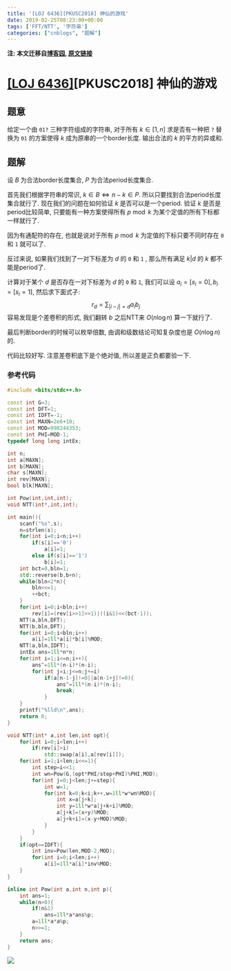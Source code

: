 ```yaml
---
title: '[LOJ 6436][PKUSC2018] 神仙的游戏'
date: 2019-02-25T08:23:00+00:00
tags: ['FFT/NTT', '字符串']
categories: ["cnblogs", "题解"]
---
```

**注: 本文迁移自[博客园](https://rvalue.cnblogs.com), [原文链接](http://www.cnblogs.com/rvalue/archive/2019/02/25/10431585.html)**

# [[LOJ 6436]](https://loj.ac/problem/6436)[PKUSC2018] 神仙的游戏

## 题意

给定一个由 `01?` 三种字符组成的字符串, 对于所有 $k\in[1,n]$ 求是否有一种把 `?` 替换为 `01` 的方案使得 $k$ 成为原串的一个border长度. 输出合法的 $k$ 的平方的异或和.

## 题解

设 $B$ 为合法border长度集合, $P$ 为合法period长度集合.

首先我们根据字符串的常识, $k\in B\Leftrightarrow n-k\in P$. 所以只要找到合法period长度集合就行了. 现在我们的问题在如何验证 $k$ 是否可以是一个period. 验证 $k$ 是否是period比较简单, 只要能有一种方案使得所有 $p\bmod k$ 为某个定值的所有下标都一样就行了.

因为有通配符的存在, 也就是说对于所有 $p\bmod k$ 为定值的下标只要不同时存在 `0` 和 `1` 就可以了.

反过来说, 如果我们找到了一对下标差为 $d$ 的 `0` 和 `1` , 那么所有满足 $k|d$ 的 $k$ 都不能是period了.

计算对于某个 $d$ 是否存在一对下标差为 $d$ 的 `0` 和 `1`, 我们可以设 $a_i=[s_i=0],b_i=[s_i=1]$, 然后求下面式子:
$$
r_d=\sum_{|i-j|=d} a_ib_j
$$
容易发现是个差卷积的形式, 我们翻转 $b$ 之后NTT来 $O(n\log n)$ 算一下就行了.

最后判断border的时候可以枚举倍数, 由调和级数结论可知复杂度也是 $O(n\log n)$ 的.

代码比较好写. 注意差卷积底下是个绝对值, 所以差是正负都要验一下.

### 参考代码

```cpp
#include <bits/stdc++.h>

const int G=3;
const int DFT=1;
const int IDFT=-1;
const int MAXN=2e6+10;
const int MOD=998244353;
const int PHI=MOD-1;
typedef long long intEx;

int n;
int a[MAXN];
int b[MAXN];
char s[MAXN];
int rev[MAXN];
bool blk[MAXN];

int Pow(int,int,int);
void NTT(int*,int,int);

int main(){
	scanf("%s",s);
	n=strlen(s);
	for(int i=0;i<n;i++)
		if(s[i]=='0')
			a[i]=1;
		else if(s[i]=='1')
			b[i]=1;
	int bct=0,bln=1;
	std::reverse(b,b+n);
	while(bln<2*n){
		bln<<=1;
		++bct;
	}
	for(int i=0;i<bln;i++)
		rev[i]=(rev[i>>1]>>1)|((i&1)<<(bct-1));
	NTT(a,bln,DFT);
	NTT(b,bln,DFT);
	for(int i=0;i<bln;i++)
		a[i]=1ll*a[i]*b[i]%MOD;
	NTT(a,bln,IDFT);
	intEx ans=1ll*n*n;
	for(int i=1;i<=n;i++){
		ans^=1ll*(n-i)*(n-i);
		for(int j=i;j<=n;j+=i)
			if(a[n-1-j]!=0||a[n-1+j]!=0){
				ans^=1ll*(n-i)*(n-i);
				break;
			}
	}
	printf("%lld\n",ans);
	return 0;
}

void NTT(int* a,int len,int opt){
	for(int i=0;i<len;i++)
		if(rev[i]>i)
			std::swap(a[i],a[rev[i]]);
	for(int i=1;i<len;i<<=1){
		int step=i<<1;
		int wn=Pow(G,(opt*PHI/step+PHI)%PHI,MOD);
		for(int j=0;j<len;j+=step){
			int w=1;
			for(int k=0;k<i;k++,w=1ll*w*wn%MOD){
				int x=a[j+k];
				int y=1ll*w*a[j+k+i]%MOD;
				a[j+k]=(x+y)%MOD;
				a[j+k+i]=(x-y+MOD)%MOD;
			}
		}
	}
	if(opt==IDFT){
		int inv=Pow(len,MOD-2,MOD);
		for(int i=0;i<len;i++)
			a[i]=1ll*a[i]*inv%MOD;
	}
}

inline int Pow(int a,int n,int p){
	int ans=1;
	while(n>0){
		if(n&1)
			ans=1ll*a*ans%p;
		a=1ll*a*a%p;
		n>>=1;
	}
	return ans;
}
```

![](https://pic.rvalue.moe/2021/08/02/5454132bd68c7.png)
